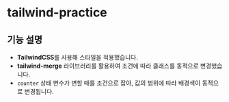 # tailwind-practice
## 기능 설명

- **TailwindCSS**를 사용해 스타일을 적용했습니다.  
- **tailwind-merge** 라이브러리를 활용하여 조건에 따라 클래스를 동적으로 변경했습니다.  
- `counter` 상태 변수가 변할 때를 조건으로 잡아, 값의 범위에 따라 배경색이 동적으로 변경됩니다.
